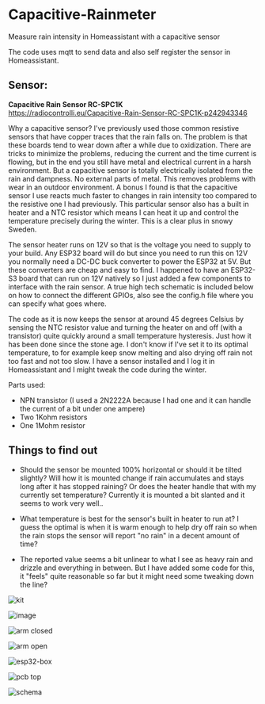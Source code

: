 # Capacitive-Rainmeter
Measure rain intensity in Homeassistant with a capacitive sensor 

The code uses mqtt to send data and also self register the sensor in Homeassistant. 

## Sensor:

__Capacitive Rain Sensor RC-SPC1K__  
https://radiocontrolli.eu/Capacitive-Rain-Sensor-RC-SPC1K-p242943346

Why a capacitive sensor? I've previously used those common resistive sensors that have copper traces that the rain falls on. The problem is that these boards tend to wear down after a while due to oxidization. There are tricks to minimize the problems, reducing the current and the time current is flowing, but in the end you still have metal and electrical current in a harsh environment. But a capacitive sensor is totally electrically isolated from the rain and dampness. No external parts of metal. This removes problems with wear in an outdoor environment. A bonus I found is that the capacitive sensor I use reacts much faster to changes in rain intensity too compared to the resistive one I had previously. This particular sensor also has a built in heater and a NTC resistor which means I can heat it up and control the temperature precisely during the winter. This is a clear plus in snowy Sweden.
  
The sensor heater runs on 12V so that is the voltage you need to supply to your build. Any ESP32 board will do but since you need to run this on 12V you normally need a DC-DC buck converter to power the ESP32 at 5V. But these converters are cheap and easy to find. I happened to have an ESP32-S3 board that can run on 12V natively so I just added a few components to interface with the rain sensor. A true high tech schematic is included below on how to connect the different GPIOs, also see the config.h file where you can specify what goes where. 

The code as it is now keeps the sensor at around 45 degrees Celsius by sensing the NTC resistor value and turning the heater on and off (with a transistor) quite quickly around a small temperature hysteresis. Just how it has been done since the stone age. I don't know if I've set it to its optimal temperature, to for example keep snow melting and also drying off rain not too fast and not too slow. I have a sensor installed and I log it in Homeassistant and I might tweak the code during the winter.

Parts used:  
  
- NPN transistor (I used a 2N2222A because I had one and it can handle the current of a bit under one ampere)  
- Two 1Kohm resistors  
- One 1Mohm resistor  
  
## Things to find out

- Should the sensor be mounted 100% horizontal or should it be tilted slightly? Will how it is mounted change if rain accumulates and stays long after it has stopped raining? Or does the heater handle that with my currently set temperature? Currently it is mounted a bit slanted and it seems to work very well..

- What temperature is best for the sensor's built in heater to run at? I guess the optimal is when it is warm enough to help dry off rain so when the rain stops the sensor will report "no rain" in a decent amount of time?

- The reported value seems a bit unlinear to what I see as heavy rain and drizzle and everything in between. But I have added some code for this, it "feels" quite reasonable so far but it might need some tweaking down the line?


![kit](https://github.com/MagnusThome/Capacitive-Rainmeter/assets/32169384/79b76135-ba25-49dc-8c92-0bc4a8b4002f)

![image](https://github.com/MagnusThome/Capacitive-Rainmeter/assets/32169384/e9ea9603-9da6-4906-bcef-7d26ac795914)

![arm closed](https://github.com/MagnusThome/Capacitive-Rainmeter/assets/32169384/fd34311f-c391-4b5f-9df3-93f9d417c394)

![arm open](https://github.com/MagnusThome/Capacitive-Rainmeter/assets/32169384/7e2d9be2-ed48-42fb-946f-4e2924a92be1)

![esp32-box](https://github.com/MagnusThome/Capacitive-Rainmeter/assets/32169384/ed867767-c6a1-400a-98c2-c41546993336)

![pcb top](https://github.com/MagnusThome/Capacitive-Rainmeter/assets/32169384/10883a02-48e6-4aa7-8237-53d67ebee8c7)
  
![schema](https://github.com/MagnusThome/Capacitive-Rainmeter/assets/32169384/0baf334a-89e0-46e6-a923-def7d31eb94a)
